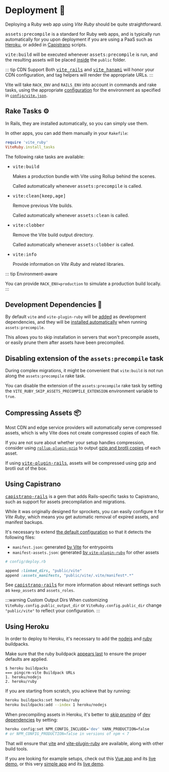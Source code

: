 [discussions]: https://github.com/ElMassimo/vite_ruby/discussions
[rails]: https://rubyonrails.org/
[webpacker]: https://github.com/rails/webpacker
[vite rails]: https://github.com/ElMassimo/vite_ruby
[vite]: https://vitejs.dev/
[vite-plugin-ruby]: https://github.com/ElMassimo/vite_ruby/tree/main/vite-plugin-ruby
[vite-templates]: https://github.com/vitejs/vite/tree/main/packages/create-app
[plugins]: https://vitejs.dev/plugins/
[configuration reference]: /config/
[example1]: https://github.com/ElMassimo/pingcrm-vite
[heroku1]: https://pingcrm-vite.herokuapp.com/
[example2]: https://github.com/ElMassimo/vite_ruby/tree/main/examples/rails
[heroku2]: https://vite-rails-demo.herokuapp.com/
[build options]: /config/#build-options
[configuration reference]: /config/
[vite_rails]: https://github.com/ElMassimo/vite_ruby/tree/main/vite_rails
[vite_hanami]: https://github.com/ElMassimo/vite_ruby/tree/main/vite_hanami
[json]: /config/#shared-configuration-file-📄
[publicOutputDir]: /config/#publicoutputdir
[installation]: /guide/#setup-%F0%9F%93%A6
[nodejs buildpack]: https://elements.heroku.com/buildpacks/heroku/heroku-buildpack-nodejs
[ruby buildpack]: https://elements.heroku.com/buildpacks/heroku/heroku-buildpack-ruby
[skip pruning]: https://devcenter.heroku.com/articles/nodejs-support#skip-pruning
[capistrano-rails]: https://github.com/capistrano/rails
[installed automatically]: https://github.com/ElMassimo/vite_ruby/blob/main/vite_ruby/lib/tasks/vite.rake#L59-L63
[dev dependencies]: /guide/deployment.html#development-dependencies-🔗
[vite-plugin-rails]: /guide/plugins.html#rails

# Deployment 🚀

Deploying a Ruby web app using _Vite Ruby_ should be quite straightforward.

<kbd>assets:precompile</kbd> is a standard for Ruby web apps, and is typically
run automatically for you upon deployment if you are using a PaaS such as
[Heroku][heroku1], or added in [Capistrano](#using-capistrano) scripts.

<kbd>vite:build</kbd> will be executed whenever <kbd>assets:precompile</kbd> is run,
and the resulting assets will be placed [inside][publicOutputDir] the `public` folder.

::: tip CDN Support
Both <kbd>[vite_rails]</kbd> and <kbd>[vite_hanami]</kbd> will honor your CDN configuration, and tag helpers will render the appropriate URLs.
:::

Vite will take `RACK_ENV` and `RAILS_ENV` into account in commands and rake tasks,
using the appropriate [configuration][configuration reference] for the environment as specified in [`config/vite.json`][json].

## Rake Tasks ⚙️

In Rails, they are installed automatically, so you can simply use them.

In other apps, you can add them manually in your `Rakefile`:

```ruby
require 'vite_ruby'
ViteRuby.install_tasks
```

The following rake tasks are available:

- <kbd>vite:build</kbd>

  Makes a production bundle with Vite using Rollup behind the scenes.

  Called automatically whenever <kbd>assets:precompile</kbd> is called.

- <kbd>vite:clean[keep,age]</kbd>

  Remove previous Vite builds.

  Called automatically whenever <kbd>assets:clean</kbd> is called.

- <kbd>vite:clobber</kbd>

  Remove the Vite build output directory.

  Called automatically whenever <kbd>assets:clobber</kbd> is called.

- <kbd>vite:info</kbd>

  Provide information on _Vite Ruby_ and related libraries.

::: tip Environment-aware

You can provide `RACK_ENV=production` to simulate a production build locally.
:::

## Development Dependencies 🔗

By default `vite` and `vite-plugin-ruby` will be [added][installation] as
development dependencies, and they will be [installed automatically] when
running `assets:precompile`.

This allows you to skip installation in servers that won't precompile assets, or
easily prune them after assets have been precompiled.

## Disabling extension of the `assets:precompile` task

During complex migrations, it might be convenient that `vite:build` is not run
along the `assets:precompile` rake task.

You can disable the extension of the `assets:precompile` rake task by setting
the `VITE_RUBY_SKIP_ASSETS_PRECOMPILE_EXTENSION` environment variable to `true`.

## Compressing Assets 📦

Most CDN and edge service providers will automatically serve compressed assets,
which is why Vite does not create compressed copies of each file.

If you are not sure about whether your setup handles compression, consider using
[`rollup-plugin-gzip`](https://github.com/kryops/rollup-plugin-gzip) to output
[gzip and brotli copies](https://github.com/ElMassimo/vite_ruby/discussions/101#discussioncomment-1019222) of each asset.

If using <kbd>[vite-plugin-rails]</kbd>, assets will be compressed using gzip and brotli out of the box.

## Using Capistrano

<kbd>[capistrano-rails]</kbd> is a gem that adds Rails-specific tasks to Capistrano, such as support for assets precompilation and migrations.

While it was originally designed for sprockets, you can easily configure it for _Vite Ruby_, which means you get automatic removal of expired assets, and manifest backups.

It's necessary to extend [the default configuration](https://github.com/capistrano/rails/blob/d86a8db16281f09d8cfff9ee791297134bce9801/lib/capistrano/tasks/assets.rake#L139)
so that it detects the following files:

- `manifest.json`: generated [by Vite](https://vitejs.dev/config/build-options.html#build-manifest) for entrypoints
- `manifest-assets.json`: generated [by `vite-plugin-ruby`](https://github.com/ElMassimo/vite_ruby/blob/main/vite-plugin-ruby/src/manifest.ts#L26-L29)   for other assets

```ruby
# config/deploy.rb

append :linked_dirs, "public/vite"
append :assets_manifests, "public/vite/.vite/manifest*.*"
  ```

See <kbd>[capistrano-rails]</kbd> for more information about relevant settings
such as `keep_assets` and `assets_roles`.

:::warning Custom Output Dirs
When customizing `ViteRuby.config.public_output_dir` or `ViteRuby.config.public_dir`
change `"public/vite"`   to reflect your configuration.
:::

## Using Heroku

In order to deploy to Heroku, it's necessary to add the [nodejs][nodejs buildpack] and [ruby][ruby buildpack] buildpacks.

Make sure that the ruby buildpack [appears last](https://devcenter.heroku.com/articles/using-multiple-buildpacks-for-an-app#viewing-buildpacks) to ensure the proper defaults are applied.

```
$ heroku buildpacks
=== pingcrm-vite Buildpack URLs
1. heroku/nodejs
2. heroku/ruby
```

If you are starting from scratch, you achieve that by running:

```bash
heroku buildpacks:set heroku/ruby
heroku buildpacks:add --index 1 heroku/nodejs
```

When precompiling assets in Heroku, it's better to _[skip pruning]_ of [dev dependencies] by setting:
```bash
heroku config:set NPM_CONFIG_INCLUDE='dev' YARN_PRODUCTION=false
# or NPM_CONFIG_PRODUCTION=false in versions of npm < 7
```
That will ensure that [vite] and [vite-plugin-ruby] are available, along with other build tools.

If you are looking for example setups, check out this [Vue app][example1] and its [live demo][heroku1], or this very [simple app][example2] and its [live demo][heroku2].
